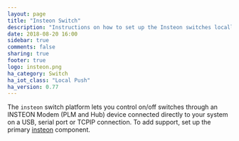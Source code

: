 ```yaml
---
layout: page
title: "Insteon Switch"
description: "Instructions on how to set up the Insteon switches locally within Home Assistant."
date: 2018-08-20 16:00
sidebar: true
comments: false
sharing: true
footer: true
logo: insteon.png
ha_category: Switch
ha_iot_class: "Local Push"
ha_version: 0.77
---
```


The `insteon` switch platform lets you control on/off switches through
an INSTEON Modem (PLM and Hub) device connected directly to your system on a
USB, serial port or TCPIP connection.  To add support, set up the primary
[insteon] component.

[insteon]: /components/insteon/